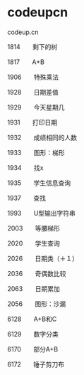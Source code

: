 # codeupcn

codeup.cn

1814　　剩下的树

1817　　A+B

1906　　特殊乘法

1928　　日期差值

1929　　今天星期几

1931　　打印日期

1932　　成绩相同的人数

1933　　图形：梯形

1934　　找x

1935　　学生信息查询

1937　　查找

1993　　U型输出字符串

2003　　等腰梯形

2020　　学生查询

2026　　日期类（＋１）

2036　　奇偶数比较

2063　　日期累加

2056　　图形：沙漏

6128　　A+B和C

6129　　数字分类

6170　　部分A+B

6172　　锤子剪刀布

